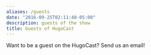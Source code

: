 ```yaml
---
aliases: /guests
date: "2016-09-25T02:11:48-05:00"
description: guests of the show
title: Guests of HugoCast
---
```


Want to be a guest on the HugoCast? Send us an email!

